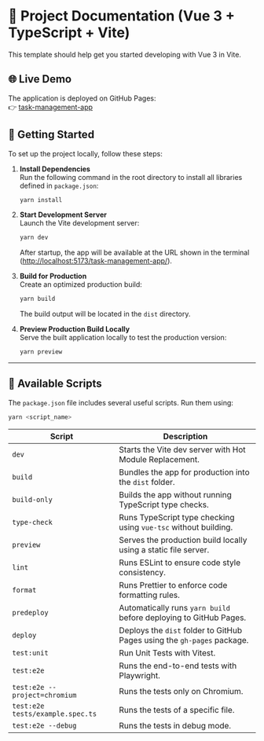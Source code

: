 # 📘 Project Documentation (Vue 3 + TypeScript + Vite)

This template should help get you started developing with Vue 3 in Vite.

## 🌐 Live Demo

The application is deployed on GitHub Pages:  
👉 [task-management-app](https://alexandermezhenskyi.github.io/task-management-app/)

## 🚀 Getting Started

To set up the project locally, follow these steps:

1. **Install Dependencies**  
   Run the following command in the root directory to install all libraries defined in `package.json`:

   ```bash
   yarn install
   ```

2. **Start Development Server**  
   Launch the Vite development server:

   ```bash
   yarn dev
   ```

   After startup, the app will be available at the URL shown in the terminal ([http://localhost:5173/task-management-app/](http://localhost:5173/task-management-app/)).

3. **Build for Production**  
   Create an optimized production build:

   ```bash
   yarn build
   ```

   The build output will be located in the `dist` directory.

4. **Preview Production Build Locally**  
   Serve the built application locally to test the production version:

   ```bash
   yarn preview
   ```

---

## 🧩 Available Scripts

The `package.json` file includes several useful scripts. Run them using:

```bash
yarn <script_name>
```

| Script                            | Description                                                             |
|-----------------------------------|-------------------------------------------------------------------------|
| `dev`                             | Starts the Vite dev server with Hot Module Replacement.                 |
| `build`                           | Bundles the app for production into the `dist` folder.                  |
| `build-only`                      | Builds the app without running TypeScript type checks.                  |
| `type-check`                      | Runs TypeScript type checking using `vue-tsc` without building.               |
| `preview`                         | Serves the production build locally using a static file server.         |
| `lint`                            | Runs ESLint to ensure code style consistency.                           |
| `format`                          | Runs Prettier to enforce code formatting rules.                         |
| `predeploy`                       | Automatically runs `yarn build` before deploying to GitHub Pages.       |
| `deploy`                          | Deploys the `dist` folder to GitHub Pages using the `gh-pages` package. |
| `test:unit`                       | Run Unit Tests with Vitest.                                             |
| `test:e2e`                        | Runs the end-to-end tests with Playwright.                                        |
| `test:e2e --project=chromium`| Runs the tests only on Chromium.                                        |
| `test:e2e tests/example.spec.ts`| Runs the tests of a specific file.                                      |
| `test:e2e --debug`| Runs the tests in debug mode.                                           |


